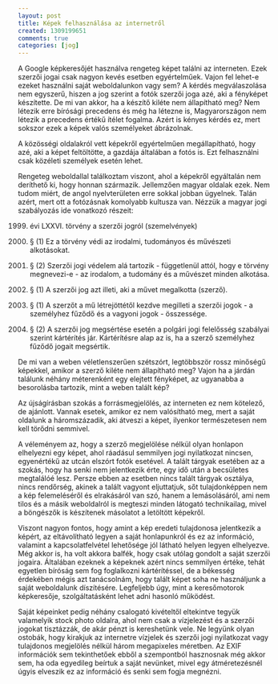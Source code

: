 ```yaml
---
layout: post
title: Képek felhasználása az internetről
created: 1309199651
comments: true
categories: [jog]
---
```

A Google képkeresőjét használva rengeteg képet találni az interneten. Ezek szerzői jogai csak nagyon kevés esetben egyértelműek. Vajon fel lehet-e ezeket használni saját weboldalunkon vagy sem? A kérdés megválaszolása nem egyszerű, hiszen a jog szerint a fotók szerzői joga azé, aki a fényképet készítette. De mi van akkor, ha a készítő kiléte nem állapítható meg? Nem létezik erre bírósági precedens és még ha létezne is, Magyarországon nem létezik a precedens értékű ítélet fogalma. Azért is kényes kérdés ez, mert sokszor ezek a képek valós személyeket ábrázolnak.

A közösségi oldalakról vett képekről egyértelműen megállapítható, hogy azé, aki a képet feltöltötte, a gazdája általában a fotós is. Ezt felhasználni csak közéleti személyek esetén lehet.

Rengeteg weboldallal találkoztam viszont, ahol a képekről egyáltalán nem deríthető ki, hogy honnan származik. Jellemzően magyar oldalak ezek. Nem tudom miért, de angol nyelvterületen erre sokkal jobban ügyelnek. Talán azért, mert ott a fotózásnak komolyabb kultusza van. Nézzük a magyar jogi szabályozás ide vonatkozó részeit:

1999. évi LXXVI. törvény a szerzői jogról (szemelvények)

1. § (1) Ez a törvény védi az irodalmi, tudományos és művészeti alkotásokat.

1. § (2) Szerzői jogi védelem alá tartozik - függetlenül attól, hogy e törvény megnevezi-e - az irodalom, a tudomány és a művészet minden alkotása.

4. § (1) A szerzői jog azt illeti, aki a művet megalkotta (szerző).

9. § (1) A szerzőt a mű létrejöttétől kezdve megilleti a szerzői jogok - a személyhez fűződő és a vagyoni jogok - összessége.

94. § (2) A szerzői jog megsértése esetén a polgári jogi felelősség szabályai szerint kártérítés jár. Kártérítésre alap az is, ha a szerző személyhez fűződő jogait megsértik.

De mi van a weben véletlenszerűen szétszórt, legtöbbször rossz minőségű képekkel, amikor a szerző kiléte nem állapítható meg? Vajon ha a járdán találunk néhány méterenként egy elejtett fényképet, az ugyanabba a besorolásba tartozik, mint a weben talált kép?

Az újságírásban szokás a forrásmegjelölés, az interneten ez nem kötelező, de ajánlott. Vannak esetek, amikor ez nem valósítható meg, mert a saját oldalunk a háromszázadik, aki átveszi a képet, ilyenkor természetesen nem kell törődni semmivel.

A véleményem az, hogy a szerző megjelölése nélkül olyan honlapon elhelyezni egy képet, ahol ráadásul semmilyen jogi nyilatkozat nincsen, egyenértékű az utcán elszórt fotók esetével. A talált tárgyak esetében az a szokás, hogy ha senki nem jelentkezik érte, egy idő után a becsületes megtalálóé lesz. Persze ebben az esetben nincs talált tárgyak osztálya, nincs rendőrség, akinek a talált vagyont eljuttatjuk, sőt tulajdonképpen nem a kép felemeléséről és elrakásáról van szó, hanem a lemásolásáról, ami nem tilos és a másik weboldalról is megteszi minden látogató technikailag, mivel a böngészők is készítenek másolatot a letöltött képekről.

Viszont nagyon fontos, hogy amint a kép eredeti tulajdonosa jelentkezik a képért, az eltávolítható legyen a saját honlapunkról és ez az információ, valamint a kapcsolatfelvétel lehetősége jól látható helyen legyen elhelyezve. Még akkor is, ha volt akkora balfék, hogy csak utólag gondolt a saját szerzői jogaira. Általában ezeknek a képeknek azért nincs semmilyen értéke, tehát egyetlen bíróság sem fog foglalkozni kártérítéssel, de a békesség érdekében mégis azt tanácsolnám, hogy talált képet soha ne használjunk a saját weboldalunk díszítésére. Legfeljebb úgy, mint a keresőmotorok képkeresője, szolgáltatásként lehet adni hasonló működést.

Saját képeinket pedig néhány csalogató kivételtől eltekintve tegyük valamelyik stock photo oldalra, ahol nem csak a vízjelezést és a szerzői jogokat tisztázzák, de akár pénzt is kereshetünk vele. Ne legyünk olyan ostobák, hogy kirakjuk az internetre vízjelek és szerzői jogi nyilatkozat vagy tulajdonos megjelölés nélkül három megapixeles méretben. Az EXIF információk sem tekinthetőek ebből a szempontból hasznosnak még akkor sem, ha oda egyedileg beírtuk a saját nevünket, mivel egy átméretezésnél úgyis elveszik ez az információ és senki sem fogja megnézni.
